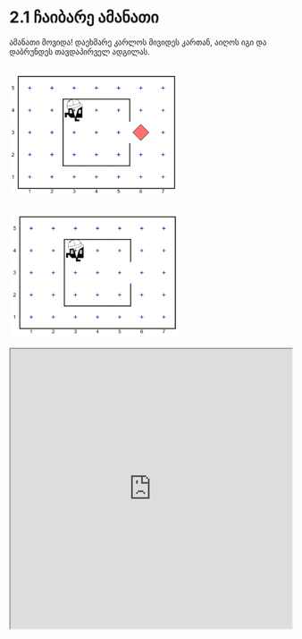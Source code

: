 # 2.1 ჩაიბარე ამანათი

ამანათი მოვიდა! დაეხმარე კარლოს მივიდეს კართან, აიღოს იგი და დაბრუნდეს თავდაპირველ ადგილას.


<div style="display: flex; flex-direction: column; align-items: center; width: 60%;">

![Initial](assets/foodCollectInitial.png)

![Goal](assets/foodCollectGoal.png)

</div>



<iframe src="https://rezi-gelenidze.github.io/karlo-ide/?task=foodCollect" width="100%" height="500px"></iframe>

